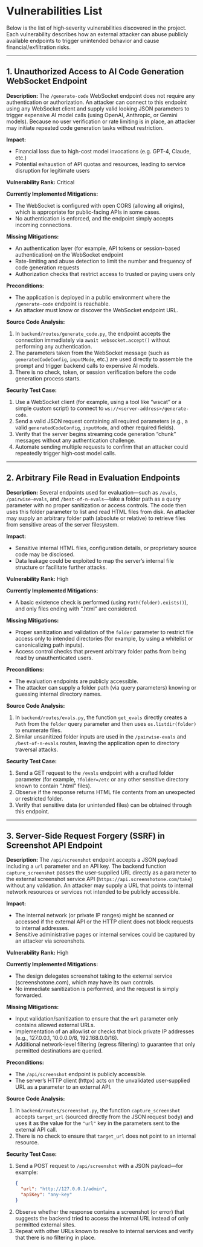 # Vulnerabilities List

Below is the list of high‑severity vulnerabilities discovered in the project. Each vulnerability describes how an external attacker can abuse publicly available endpoints to trigger unintended behavior and cause financial/exfiltration risks.

---

## 1. Unauthorized Access to AI Code Generation WebSocket Endpoint

**Description:**
The `/generate-code` WebSocket endpoint does not require any authentication or authorization. An attacker can connect to this endpoint using any WebSocket client and supply valid looking JSON parameters to trigger expensive AI model calls (using OpenAI, Anthropic, or Gemini models). Because no user verification or rate limiting is in place, an attacker may initiate repeated code generation tasks without restriction.

**Impact:**
- Financial loss due to high-cost model invocations (e.g. GPT-4, Claude, etc.)
- Potential exhaustion of API quotas and resources, leading to service disruption for legitimate users

**Vulnerability Rank:** Critical

**Currently Implemented Mitigations:**
- The WebSocket is configured with open CORS (allowing all origins), which is appropriate for public-facing APIs in some cases.
- No authentication is enforced, and the endpoint simply accepts incoming connections.

**Missing Mitigations:**
- An authentication layer (for example, API tokens or session-based authentication) on the WebSocket endpoint
- Rate-limiting and abuse detection to limit the number and frequency of code generation requests
- Authorization checks that restrict access to trusted or paying users only

**Preconditions:**
- The application is deployed in a public environment where the `/generate-code` endpoint is reachable.
- An attacker must know or discover the WebSocket endpoint URL.

**Source Code Analysis:**
1. In `backend/routes/generate_code.py`, the endpoint accepts the connection immediately via `await websocket.accept()` without performing any authentication.
2. The parameters taken from the WebSocket message (such as `generatedCodeConfig`, `inputMode`, etc.) are used directly to assemble the prompt and trigger backend calls to expensive AI models.
3. There is no check, token, or session verification before the code generation process starts.

**Security Test Case:**
1. Use a WebSocket client (for example, using a tool like “wscat” or a simple custom script) to connect to `ws://<server-address>/generate-code`.
2. Send a valid JSON request containing all required parameters (e.g., a valid `generatedCodeConfig`, `inputMode`, and other required fields).
3. Verify that the server begins streaming code generation “chunk” messages without any authentication challenge.
4. Automate sending multiple requests to confirm that an attacker could repeatedly trigger high‑cost model calls.

---

## 2. Arbitrary File Read in Evaluation Endpoints

**Description:**
Several endpoints used for evaluation—such as `/evals`, `/pairwise-evals`, and `/best-of-n-evals`—take a folder path as a query parameter with no proper sanitization or access controls. The code then uses this folder parameter to list and read HTML files from disk. An attacker may supply an arbitrary folder path (absolute or relative) to retrieve files from sensitive areas of the server filesystem.

**Impact:**
- Sensitive internal HTML files, configuration details, or proprietary source code may be disclosed.
- Data leakage could be exploited to map the server’s internal file structure or facilitate further attacks.

**Vulnerability Rank:** High

**Currently Implemented Mitigations:**
- A basic existence check is performed (using `Path(folder).exists()`), and only files ending with “.html” are considered.

**Missing Mitigations:**
- Proper sanitization and validation of the `folder` parameter to restrict file access only to intended directories (for example, by using a whitelist or canonicalizing path inputs).
- Access control checks that prevent arbitrary folder paths from being read by unauthenticated users.

**Preconditions:**
- The evaluation endpoints are publicly accessible.
- The attacker can supply a folder path (via query parameters) knowing or guessing internal directory names.

**Source Code Analysis:**
1. In `backend/routes/evals.py`, the function `get_evals` directly creates a `Path` from the `folder` query parameter and then uses `os.listdir(folder)` to enumerate files.
2. Similar unsanitized folder inputs are used in the `/pairwise-evals` and `/best-of-n-evals` routes, leaving the application open to directory traversal attacks.

**Security Test Case:**
1. Send a GET request to the `/evals` endpoint with a crafted folder parameter (for example, `?folder=/etc` or any other sensitive directory known to contain “.html” files).
2. Observe if the response returns HTML file contents from an unexpected or restricted folder.
3. Verify that sensitive data (or unintended files) can be obtained through this endpoint.

---

## 3. Server-Side Request Forgery (SSRF) in Screenshot API Endpoint

**Description:**
The `/api/screenshot` endpoint accepts a JSON payload including a `url` parameter and an API key. The backend function `capture_screenshot` passes the user‑supplied URL directly as a parameter to the external screenshot service API (`https://api.screenshotone.com/take`) without any validation. An attacker may supply a URL that points to internal network resources or services not intended to be publicly accessible.

**Impact:**
- The internal network (or private IP ranges) might be scanned or accessed if the external API or the HTTP client does not block requests to internal addresses.
- Sensitive administrative pages or internal services could be captured by an attacker via screenshots.

**Vulnerability Rank:** High

**Currently Implemented Mitigations:**
- The design delegates screenshot taking to the external service (screenshotone.com), which may have its own controls.
- No immediate sanitization is performed, and the request is simply forwarded.

**Missing Mitigations:**
- Input validation/sanitization to ensure that the `url` parameter only contains allowed external URLs.
- Implementation of an allowlist or checks that block private IP addresses (e.g., 127.0.0.1, 10.0.0.0/8, 192.168.0.0/16).
- Additional network-level filtering (egress filtering) to guarantee that only permitted destinations are queried.

**Preconditions:**
- The `/api/screenshot` endpoint is publicly accessible.
- The server’s HTTP client (httpx) acts on the unvalidated user‑supplied URL as a parameter to an external API.

**Source Code Analysis:**
1. In `backend/routes/screenshot.py`, the function `capture_screenshot` accepts `target_url` (sourced directly from the JSON request body) and uses it as the value for the `"url"` key in the parameters sent to the external API call.
2. There is no check to ensure that `target_url` does not point to an internal resource.

**Security Test Case:**
1. Send a POST request to `/api/screenshot` with a JSON payload—for example:
   ```json
   {
     "url": "http://127.0.0.1/admin",
     "apiKey": "any-key"
   }
   ```
2. Observe whether the response contains a screenshot (or error) that suggests the backend tried to access the internal URL instead of only permitted external sites.
3. Repeat with other URLs known to resolve to internal services and verify that there is no filtering in place.
